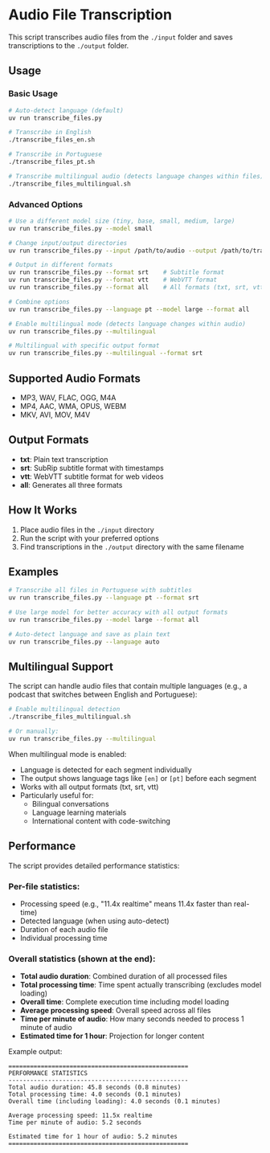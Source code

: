 # Audio File Transcription

This script transcribes audio files from the `./input` folder and saves transcriptions to the `./output` folder.

## Usage

### Basic Usage

```bash
# Auto-detect language (default)
uv run transcribe_files.py

# Transcribe in English
./transcribe_files_en.sh

# Transcribe in Portuguese
./transcribe_files_pt.sh

# Transcribe multilingual audio (detects language changes within files)
./transcribe_files_multilingual.sh
```

### Advanced Options

```bash
# Use a different model size (tiny, base, small, medium, large)
uv run transcribe_files.py --model small

# Change input/output directories
uv run transcribe_files.py --input /path/to/audio --output /path/to/transcriptions

# Output in different formats
uv run transcribe_files.py --format srt    # Subtitle format
uv run transcribe_files.py --format vtt    # WebVTT format
uv run transcribe_files.py --format all    # All formats (txt, srt, vtt)

# Combine options
uv run transcribe_files.py --language pt --model large --format all

# Enable multilingual mode (detects language changes within audio)
uv run transcribe_files.py --multilingual

# Multilingual with specific output format
uv run transcribe_files.py --multilingual --format srt
```

## Supported Audio Formats

- MP3, WAV, FLAC, OGG, M4A
- MP4, AAC, WMA, OPUS, WEBM
- MKV, AVI, MOV, M4V

## Output Formats

- **txt**: Plain text transcription
- **srt**: SubRip subtitle format with timestamps
- **vtt**: WebVTT subtitle format for web videos
- **all**: Generates all three formats

## How It Works

1. Place audio files in the `./input` directory
2. Run the script with your preferred options
3. Find transcriptions in the `./output` directory with the same filename

## Examples

```bash
# Transcribe all files in Portuguese with subtitles
uv run transcribe_files.py --language pt --format srt

# Use large model for better accuracy with all output formats
uv run transcribe_files.py --model large --format all

# Auto-detect language and save as plain text
uv run transcribe_files.py --language auto
```

## Multilingual Support

The script can handle audio files that contain multiple languages (e.g., a podcast that switches between English and Portuguese):

```bash
# Enable multilingual detection
./transcribe_files_multilingual.sh

# Or manually:
uv run transcribe_files.py --multilingual
```

When multilingual mode is enabled:

- Language is detected for each segment individually
- The output shows language tags like `[en]` or `[pt]` before each segment
- Works with all output formats (txt, srt, vtt)
- Particularly useful for:
  - Bilingual conversations
  - Language learning materials
  - International content with code-switching

## Performance

The script provides detailed performance statistics:

### Per-file statistics:

- Processing speed (e.g., "11.4x realtime" means 11.4x faster than real-time)
- Detected language (when using auto-detect)
- Duration of each audio file
- Individual processing time

### Overall statistics (shown at the end):

- **Total audio duration**: Combined duration of all processed files
- **Total processing time**: Time spent actually transcribing (excludes model loading)
- **Overall time**: Complete execution time including model loading
- **Average processing speed**: Overall speed across all files
- **Time per minute of audio**: How many seconds needed to process 1 minute of audio
- **Estimated time for 1 hour**: Projection for longer content

Example output:

```
==================================================
PERFORMANCE STATISTICS
--------------------------------------------------
Total audio duration: 45.8 seconds (0.8 minutes)
Total processing time: 4.0 seconds (0.1 minutes)
Overall time (including loading): 4.0 seconds (0.1 minutes)

Average processing speed: 11.5x realtime
Time per minute of audio: 5.2 seconds

Estimated time for 1 hour of audio: 5.2 minutes
==================================================
```
